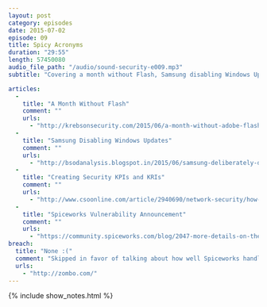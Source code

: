 ```yaml
---
layout: post
category: episodes
date: 2015-07-02
episode: 09
title: Spicy Acronyms
duration: "29:55"
length: 57450080
audio_file_path: "/audio/sound-security-e009.mp3"
subtitle: "Covering a month without Flash, Samsung disabling Windows Updates, and more"

articles: 
  - 
    title: "A Month Without Flash"
    comment: ""
    urls: 
      - "http://krebsonsecurity.com/2015/06/a-month-without-adobe-flash-player/"
  - 
    title: "Samsung Disabling Windows Updates"
    comment: ""
    urls: 
      - "http://bsodanalysis.blogspot.in/2015/06/samsung-deliberately-disabling-windows.html"
  - 
    title: "Creating Security KPIs and KRIs"
    comment: ""
    urls: 
      - "http://www.csoonline.com/article/2940690/network-security/how-cisos-can-create-security-kpis-and-kris.html"
  - 
    title: "Spiceworks Vulnerability Announcement"
    comment: ""
    urls: 
      - "https://community.spiceworks.com/blog/2047-more-details-on-the-7-4-desktop-vulnerability-and-next-steps"
breach: 
  title: "None :("
  comment: "Skipped in favor of talking about how well Spiceworks handled their vulnerability."
  urls: 
    - "http://zombo.com/"
---
```


{% include show_notes.html %}
